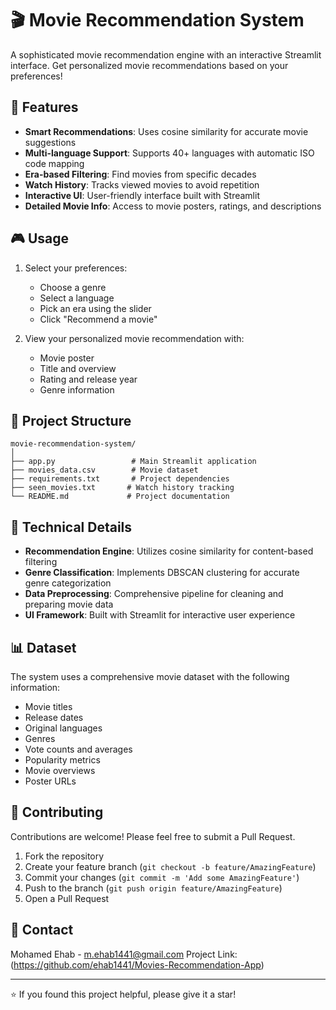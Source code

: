 

# 🎬 Movie Recommendation System

A sophisticated movie recommendation engine with an interactive Streamlit interface. Get personalized movie recommendations based on your preferences!

## 🌟 Features

- **Smart Recommendations**: Uses cosine similarity for accurate movie suggestions
- **Multi-language Support**: Supports 40+ languages with automatic ISO code mapping
- **Era-based Filtering**: Find movies from specific decades
- **Watch History**: Tracks viewed movies to avoid repetition
- **Interactive UI**: User-friendly interface built with Streamlit
- **Detailed Movie Info**: Access to movie posters, ratings, and descriptions


## 🎮 Usage

1. Select your preferences:
   - Choose a genre
   - Select a language
   - Pick an era using the slider
   - Click "Recommend a movie"

2. View your personalized movie recommendation with:
   - Movie poster
   - Title and overview
   - Rating and release year
   - Genre information

## 📁 Project Structure

```
movie-recommendation-system/
│
├── app.py                 # Main Streamlit application
├── movies_data.csv        # Movie dataset
├── requirements.txt       # Project dependencies
├── seen_movies.txt       # Watch history tracking
└── README.md             # Project documentation
```

## 🔧 Technical Details

- **Recommendation Engine**: Utilizes cosine similarity for content-based filtering
- **Genre Classification**: Implements DBSCAN clustering for accurate genre categorization
- **Data Preprocessing**: Comprehensive pipeline for cleaning and preparing movie data
- **UI Framework**: Built with Streamlit for interactive user experience

## 📊 Dataset

The system uses a comprehensive movie dataset with the following information:
- Movie titles
- Release dates
- Original languages
- Genres
- Vote counts and averages
- Popularity metrics
- Movie overviews
- Poster URLs

## 🤝 Contributing

Contributions are welcome! Please feel free to submit a Pull Request.

1. Fork the repository
2. Create your feature branch (`git checkout -b feature/AmazingFeature`)
3. Commit your changes (`git commit -m 'Add some AmazingFeature'`)
4. Push to the branch (`git push origin feature/AmazingFeature`)
5. Open a Pull Request


## 📧 Contact

Mohamed Ehab - m.ehab1441@gmail.com
Project Link: (https://github.com/ehab1441/Movies-Recommendation-App)

---
⭐️ If you found this project helpful, please give it a star!
